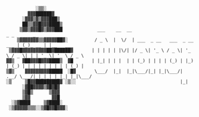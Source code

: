 
               ░▒▒░             
            ▓▓▓██████▓        
          ░▓▓▓▒▓▒▓▓▓███▒      
          ██▒▒▓▓█▓▓▓████▒     
         ▒▓▓▒▓▓▓█▓▒▓▓▓███     		  ___    __  __                               _ _       _           
        ▒▓▓▓▓▓▓▓▒▒▓▓▓▓▓██▓░   		 / _ \  |  \/  | ___  _ __   ___  _ __   ___ | (_)_ __ | |__   ___  
     ▒▓▓▓█▓▓▓▓▓▓▓▓▓██▓██████▓ 		| | | | | |\/| |/ _ \| '_ \ / _ \| '_ \ / _ \| | | '_ \| '_ \ / _ \ 
    ▓▓▒   ▓██▓▓▓█▓▓▓████▒  ▓█ 		| |_| | | |  | | (_) | | | | (_) | |_) | (_) | | | | | | | | | (_) |
    ▒▓▒    ▓▓▓▓▓▓▓▓▓█████  ░█▓ 		 \___/  |_|  |_|\___/|_| |_|\___/| .__/ \___/|_|_|_| |_|_| |_|\___/ 
	░▒     ▒█▓▓█████████▓ ░▒░░     		                             |_|                        
          ░▓██▓▓▓▓▒▓█▓█▓      
          ▒▓█▒      ▒▓▓▓      
          ▒▓▓        ▓▓█      
      ░▒▓████     ▒▓████░
     ░▒▓▓▓▓▓▒▒▒░░▒▓█▓▓█▓▓▓░     

